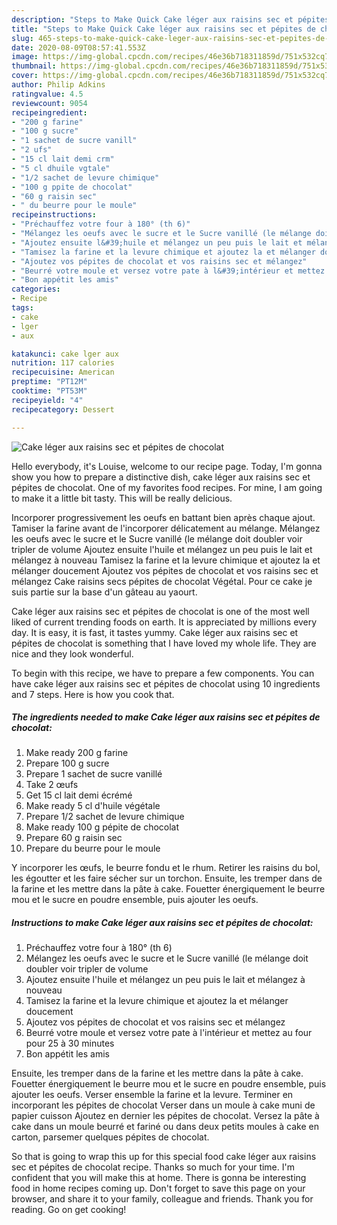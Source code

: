```yaml
---
description: "Steps to Make Quick Cake léger aux raisins sec et pépites de chocolat"
title: "Steps to Make Quick Cake léger aux raisins sec et pépites de chocolat"
slug: 465-steps-to-make-quick-cake-leger-aux-raisins-sec-et-pepites-de-chocolat
date: 2020-08-09T08:57:41.553Z
image: https://img-global.cpcdn.com/recipes/46e36b718311859d/751x532cq70/cake-leger-aux-raisins-sec-et-pepites-de-chocolat-photo-principale-de-la-recette.jpg
thumbnail: https://img-global.cpcdn.com/recipes/46e36b718311859d/751x532cq70/cake-leger-aux-raisins-sec-et-pepites-de-chocolat-photo-principale-de-la-recette.jpg
cover: https://img-global.cpcdn.com/recipes/46e36b718311859d/751x532cq70/cake-leger-aux-raisins-sec-et-pepites-de-chocolat-photo-principale-de-la-recette.jpg
author: Philip Adkins
ratingvalue: 4.5
reviewcount: 9054
recipeingredient:
- "200 g farine"
- "100 g sucre"
- "1 sachet de sucre vanill"
- "2 ufs"
- "15 cl lait demi crm"
- "5 cl dhuile vgtale"
- "1/2 sachet de levure chimique"
- "100 g ppite de chocolat"
- "60 g raisin sec"
- " du beurre pour le moule"
recipeinstructions:
- "Préchauffez votre four à 180° (th 6)"
- "Mélangez les oeufs avec le sucre et le Sucre vanillé (le mélange doit doubler voir tripler de volume"
- "Ajoutez ensuite l&#39;huile et mélangez un peu puis le lait et mélangez à nouveau"
- "Tamisez la farine et la levure chimique et ajoutez la et mélanger doucement"
- "Ajoutez vos pépites de chocolat et vos raisins sec et mélangez"
- "Beurré votre moule et versez votre pate à l&#39;intérieur et mettez au four pour 25 à 30 minutes"
- "Bon appétit les amis"
categories:
- Recipe
tags:
- cake
- lger
- aux

katakunci: cake lger aux 
nutrition: 117 calories
recipecuisine: American
preptime: "PT12M"
cooktime: "PT53M"
recipeyield: "4"
recipecategory: Dessert

---
```



![Cake léger aux raisins sec et pépites de chocolat](https://img-global.cpcdn.com/recipes/46e36b718311859d/751x532cq70/cake-leger-aux-raisins-sec-et-pepites-de-chocolat-photo-principale-de-la-recette.jpg)

Hello everybody, it's Louise, welcome to our recipe page. Today, I'm gonna show you how to prepare a distinctive dish, cake léger aux raisins sec et pépites de chocolat. One of my favorites food recipes. For mine, I am going to make it a little bit tasty. This will be really delicious.

Incorporer progressivement les oeufs en battant bien après chaque ajout. Tamiser la farine avant de l&#39;incorporer délicatement au mélange. Mélangez les oeufs avec le sucre et le Sucre vanillé (le mélange doit doubler voir tripler de volume Ajoutez ensuite l&#39;huile et mélangez un peu puis le lait et mélangez à nouveau Tamisez la farine et la levure chimique et ajoutez la et mélanger doucement Ajoutez vos pépites de chocolat et vos raisins sec et mélangez Cake raisins secs pépites de chocolat Végétal. Pour ce cake je suis partie sur la base d&#39;un gâteau au yaourt.

Cake léger aux raisins sec et pépites de chocolat is one of the most well liked of current trending foods on earth. It is appreciated by millions every day. It is easy, it is fast, it tastes yummy. Cake léger aux raisins sec et pépites de chocolat is something that I have loved my whole life. They are nice and they look wonderful.


To begin with this recipe, we have to prepare a few components. You can have cake léger aux raisins sec et pépites de chocolat using 10 ingredients and 7 steps. Here is how you cook that.

<!--inarticleads1-->

##### The ingredients needed to make Cake léger aux raisins sec et pépites de chocolat:

1. Make ready 200 g farine
1. Prepare 100 g sucre
1. Prepare 1 sachet de sucre vanillé
1. Take 2 œufs
1. Get 15 cl lait demi écrémé
1. Make ready 5 cl d&#39;huile végétale
1. Prepare 1/2 sachet de levure chimique
1. Make ready 100 g pépite de chocolat
1. Prepare 60 g raisin sec
1. Prepare  du beurre pour le moule


Y incorporer les œufs, le beurre fondu et le rhum. Retirer les raisins du bol, les égoutter et les faire sécher sur un torchon. Ensuite, les tremper dans de la farine et les mettre dans la pâte à cake. Fouetter énergiquement le beurre mou et le sucre en poudre ensemble, puis ajouter les oeufs. 

<!--inarticleads2-->

##### Instructions to make Cake léger aux raisins sec et pépites de chocolat:

1. Préchauffez votre four à 180° (th 6)
1. Mélangez les oeufs avec le sucre et le Sucre vanillé (le mélange doit doubler voir tripler de volume
1. Ajoutez ensuite l&#39;huile et mélangez un peu puis le lait et mélangez à nouveau
1. Tamisez la farine et la levure chimique et ajoutez la et mélanger doucement
1. Ajoutez vos pépites de chocolat et vos raisins sec et mélangez
1. Beurré votre moule et versez votre pate à l&#39;intérieur et mettez au four pour 25 à 30 minutes
1. Bon appétit les amis


Ensuite, les tremper dans de la farine et les mettre dans la pâte à cake. Fouetter énergiquement le beurre mou et le sucre en poudre ensemble, puis ajouter les oeufs. Verser ensemble la farine et la levure. Terminer en incorporant les pépites de chocolat Verser dans un moule à cake muni de papier cuisson Ajoutez en dernier les pépites de chocolat. Versez la pâte à cake dans un moule beurré et fariné ou dans deux petits moules à cake en carton, parsemer quelques pépites de chocolat. 

So that is going to wrap this up for this special food cake léger aux raisins sec et pépites de chocolat recipe. Thanks so much for your time. I'm confident that you will make this at home. There is gonna be interesting food in home recipes coming up. Don't forget to save this page on your browser, and share it to your family, colleague and friends. Thank you for reading. Go on get cooking!
